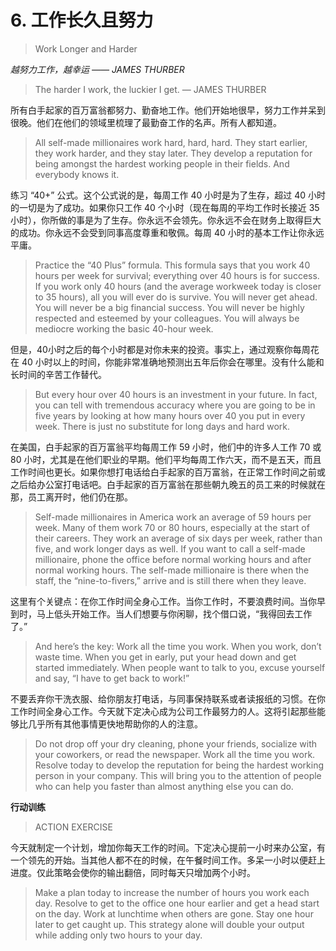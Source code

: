 # 6. 工作长久且努力
> Work Longer and Harder

*越努力工作，越幸运 —— JAMES THURBER*

> The harder I work, the luckier I get. — JAMES THURBER 

所有白手起家的百万富翁都努力、勤奋地工作。他们开始地很早，努力工作并呆到很晚。他们在他们的领域里梳理了最勤奋工作的名声。所有人都知道。
> All self-made millionaires work hard, hard, hard. They start earlier, they work harder, and they stay later. They develop a reputation for being amongst the hardest working people in their fields. And everybody knows it. 

练习 “40+” 公式。这个公式说的是，每周工作 40 小时是为了生存，超过 40 小时的一切是为了成功。如果你只工作 40 个小时（现在每周的平均工作时长接近 35 小时），你所做的事是为了生存。你永远不会领先。你永远不会在财务上取得巨大的成功。你永远不会受到同事高度尊重和敬佩。每周 40 小时的基本工作让你永远平庸。
> Practice the “40 Plus” formula. This formula says that you work 40 hours per week for survival; everything over 40 hours is for success. If you work only 40 hours (and the average workweek today is closer to 35 hours), all you will ever do is survive. You will never get ahead. You will never be a big financial success. You will never be highly respected and esteemed by your colleagues. You will always be mediocre working the basic 40-hour week. 

但是，40小时之后的每个小时都是对你未来的投资。事实上，通过观察你每周花在 40 小时以上的时间，你能非常准确地预测出五年后你会在哪里。没有什么能和长时间的辛苦工作替代。
> But every hour over 40 hours is an investment in your future. In fact, you can tell with tremendous accuracy where you are going to be in five years by looking at how many hours over 40 you put in every week. There is just no substitute for long days and hard work. 

在美国，白手起家的百万富翁平均每周工作 59 小时，他们中的许多人工作 70 或 80 小时，尤其是在他们职业的早期。他们平均每周工作六天，而不是五天，而且工作时间也更长。如果你想打电话给白手起家的百万富翁，在正常工作时间之前或之后给办公室打电话吧。白手起家的百万富翁在那些朝九晚五的员工来的时候就在那，员工离开时，他们仍在那。
> Self-made millionaires in America work an average of 59 hours per week. Many of them work 70 or 80 hours, especially at the start of their careers. They work an average of six days per week, rather than five, and work longer days as well. If you want to call a self-made millionaire, phone the office before normal working hours and after normal working hours. The self-made millionaire is there when the staff, the “nine-to-fivers,” arrive and is still there when they leave. 

这里有个关键点：在你工作时间全身心工作。当你工作时，不要浪费时间。当你早到时，马上低头开始工作。当人们想要与你闲聊，找个借口说，“我得回去工作了。”
> And here’s the key: Work all the time you work. When you work, don’t waste time. When you get in early, put your head down and get started immediately. When people want to talk to you, excuse yourself and say, “I have to get back to work!” 

不要丢弃你干洗衣服、给你朋友打电话，与同事保持联系或者读报纸的习惯。在你工作时间全身心工作。今天就下定决心成为公司工作最努力的人。这将引起那些能够比几乎所有其他事情更快地帮助你的人的注意。
> Do not drop off your dry cleaning, phone your friends, socialize with your coworkers, or read the newspaper. Work all the time you work. Resolve today to develop the reputation for being the hardest working person in your company. This will bring you to the attention of people who can help you faster than almost anything else you can do. 

**行动训练**
> ACTION EXERCISE 

今天就制定一个计划，增加你每天工作的时间。下定决心提前一小时来办公室，有一个领先的开始。当其他人都不在的时候，在午餐时间工作。多呆一小时以便赶上进度。仅此策略会使你的输出翻倍，同时每天只增加两个小时。
> Make a plan today to increase the number of hours you work each day. Resolve to get to the office one hour earlier and get a head start on the day. Work at lunchtime when others are gone. Stay one hour later to get caught up. This strategy alone will double your output while adding only two hours to your day.